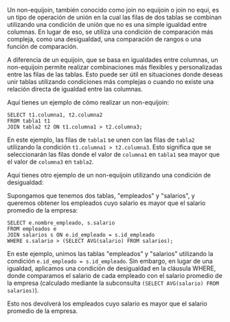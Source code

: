 Un non-equijoin, también conocido como join no equijoin o join no equi, es un tipo de operación de unión en la cual las filas de dos tablas se combinan utilizando una condición de unión que no es una simple igualdad entre columnas. En lugar de eso, se utiliza una condición de comparación más compleja, como una desigualdad, una comparación de rangos o una función de comparación.

A diferencia de un equijoin, que se basa en igualdades entre columnas, un non-equijoin permite realizar combinaciones más flexibles y personalizadas entre las filas de las tablas. Esto puede ser útil en situaciones donde deseas unir tablas utilizando condiciones más complejas o cuando no existe una relación directa de igualdad entre las columnas.

Aquí tienes un ejemplo de cómo realizar un non-equijoin:

```
SELECT t1.columna1, t2.columna2
FROM tabla1 t1
JOIN tabla2 t2 ON t1.columna1 > t2.columna3;
```

En este ejemplo, las filas de `tabla1` se unen con las filas de `tabla2` utilizando la condición `t1.columna1 > t2.columna3`. Esto significa que se seleccionarán las filas donde el valor de `columna1` en `tabla1` sea mayor que el valor de `columna3` en `tabla2`.

Aquí tienes otro ejemplo de un non-equijoin utilizando una condición de desigualdad:

Supongamos que tenemos dos tablas, "empleados" y "salarios", y queremos obtener los empleados cuyo salario es mayor que el salario promedio de la empresa:

```
SELECT e.nombre_empleado, s.salario
FROM empleados e
JOIN salarios s ON e.id_empleado = s.id_empleado
WHERE s.salario > (SELECT AVG(salario) FROM salarios);
```

En este ejemplo, unimos las tablas "empleados" y "salarios" utilizando la condición `e.id_empleado = s.id_empleado`. Sin embargo, en lugar de una igualdad, aplicamos una condición de desigualdad en la cláusula WHERE, donde comparamos el salario de cada empleado con el salario promedio de la empresa (calculado mediante la subconsulta `(SELECT AVG(salario) FROM salarios)`).

Esto nos devolverá los empleados cuyo salario es mayor que el salario promedio de la empresa.